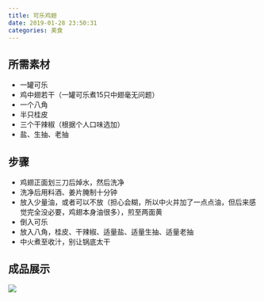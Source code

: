 ```yaml
---
title: 可乐鸡翅
date: 2019-01-28 23:50:31
categories: 美食
---
```


## 所需素材

- 一罐可乐
- 鸡中翅若干（一罐可乐煮15只中翅毫无问题）
- 一个八角
- 半只桂皮
- 三个干辣椒（根据个人口味选加）
- 盐、生抽、老抽

## 步骤
- 鸡翅正面划三刀后焯水，然后洗净
- 洗净后用料酒、姜片腌制十分钟
- 放入少量油，或者可以不放（担心会糊，所以中火并加了一点点油，但后来感觉完全没必要，鸡翅本身油很多），煎至两面黄
- 倒入可乐
- 放入八角，桂皮、干辣椒、适量盐、适量生抽、适量老抽
- 中火煮至收汁，别让锅底太干

## 成品展示
![](/images/recipe/可乐鸡翅成品.jpg)
